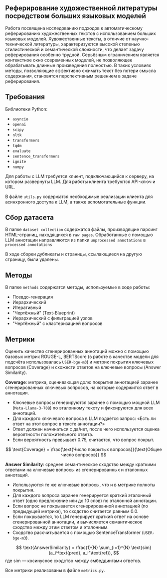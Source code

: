 ## Реферирование художественной литературы посредством больших языковых моделей

Работа посвящена исследованию подходов к автоматическому реферированию художественных текстов с использованием больших языковых моделей. Художественные тексты, в отличие от научно-технической литературы, характеризуются высокой степенью стилистической и семантической сложности, что делает задачу реферирования особенно трудной. Серьёзным ограничением является контекстное окно современных моделей, не позволяющее обрабатывать длинные произведения полностью. В таких условиях методы, позволяющие эффективно сжимать текст без потери смысла содержания, становятся перспективным решением в задаче реферирования.

## Требования

Библиотеки Python:
- `asyncio`
- `openai`
- `scipy`
- `nltk`
- `transformers`
- `tqdm`
- `evaluate`
- `sentence_transformers`
- `ignite`
- `numpy`

Для работы с LLM требуется клиент, подключающийся к серверу, на котором развернуты LLM. Для работы клиента требуются API-ключ и URL.

В файле `utils.py` содержатся необходимые реализации клиента для асинхронного доступа к LLM, а также вспомогательные функции.

## Сбор датасета

В папке `dataset collection` содержатся файлы, производящие парсинг HTML-страниц, находящихся в `raw pages`. Обработанные с помощью LLM аннотации направляются из папки `unprocessed annotations` в `processed annotations`

В ходе сборки дубликаты и страницы, ссылающиеся на другую страницу, были удалены.

## Методы

В папке `methods` содержатся методы, используемые в ходе работы:
- Псевдо-генерация
- Иерархический
- Итеративный
- "Чертёжный" (Text-Blueprint)
- Иерархический с фильтрацией узлов
- "Чертёжный" с кластеризацией вопросов

## Метрики

Оценить качество сгенерированных аннотаций можно с помощью базовых метрик ROUGE-L, BERTScore (в работе в качестве модели для подсчёта использовалась `USER-bge-m3`) и метрик покрытия ключевых вопросов (Coverage) и схожести ответов на ключевые вопросы (Answer Similarity).

**Coverage**: метрика, оценивающая долю покрытия аннотацией заранее сгенерированных ключевых вопросов, на которые содержится ответ в аннотации.
- Ключевые вопросы генерируются заранее с помощью мощной LLM (`Meta-Llama-3-70B`) по эталонному тексту и фиксируются для всех аннотаций.
- Для каждого ключевого вопроса в LLM подаётся запрос: «Есть ли ответ на этот вопрос в тексте аннотации?»
- Ответ должен начинаться с да/нет, после чего используется оценка вероятности положительного ответа.
- Если вероятность превышает 0.75, считается, что вопрос покрыт.

$$
\text{Coverage} = \frac{\text{Число покрытых вопросов}}{\text{Общее число вопросов}}
$$

**Answer Similarity**: среднее семантическое сходство между краткими ответами на ключевые вопросы из сгенерированных и эталонных аннотаций.
- Используются те же ключевые вопросы, что и в метрике полноты покрытия.
- Для каждого вопроса заранее генерируется краткий эталонный ответ (одно предложение или до 10 слов) по эталонной аннотации.
- Если вопрос не покрывается сгенерированной аннотацией (по предыдущей метрике), то сходство считается равным 0.0.
- Если покрывается, то LLM генерирует краткий ответ на основе сгенерированной аннотации, и вычисляется семантическое сходство между этим ответом и эталонным.
- Сходство рассчитывается с помощью SentenceTransformer (`USER-bge-m3`).

$$
\text{AnswerSimilarity} = \frac{1}{N} \sum_{i=1}^{N} \text{sim}(a_i^\text{pred}, a_i^\text{ref}),
$$
где $\text{sim}$ — косинусное сходство между эмбеддингами ответов.

Все метрики реализованы в файле `metrics.py`.
